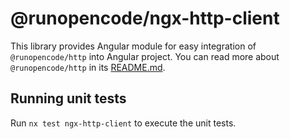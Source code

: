 # @runopencode/ngx-http-client

This library provides Angular module for easy integration of `@runopencode/http` into Angular project. You can read more
about `@runopencode/http` in its [README.md](../http/README.md).

## Running unit tests

Run `nx test ngx-http-client` to execute the unit tests.
